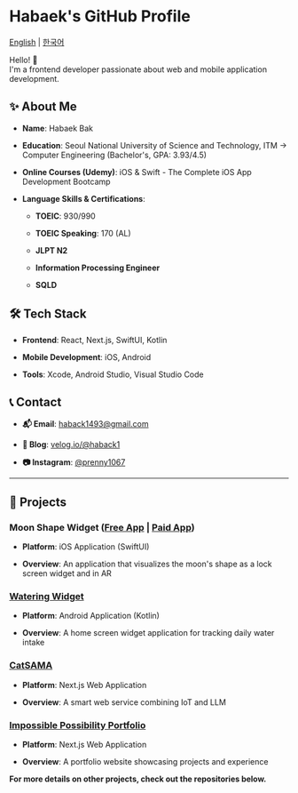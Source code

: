 
# Habaek's GitHub Profile

[English](https://github.com/habaekk) | [한국어](https://github.com/habaekk/habaekk/blob/main/README_kr.md)

  

Hello! 👋  
I'm a frontend developer passionate about web and mobile application development.

## ✨ About Me

-   **Name**: Habaek Bak
    
-   **Education**: Seoul National University of Science and Technology, ITM → Computer Engineering (Bachelor's, GPA: 3.93/4.5)
    
-   **Online Courses (Udemy)**: iOS & Swift - The Complete iOS App Development Bootcamp
    
-   **Language Skills & Certifications**:
    
    -   **TOEIC**: 930/990
        
    -   **TOEIC Speaking**: 170 (AL)
 
    -   **JLPT N2**
        
    -   **Information Processing Engineer**
        
    -   **SQLD**
        

## 🛠️ Tech Stack

-   **Frontend**: React, Next.js, SwiftUI, Kotlin
    
-   **Mobile Development**: iOS, Android
    
-   **Tools**: Xcode, Android Studio, Visual Studio Code
    

## 📞 Contact

-   **📬 Email**: haback1493@gmail.com
    
-   **📝 Blog**: [velog.io/@haback1](https://velog.io/@haback1)
    
-   **📷 Instagram**: [@prenny1067](https://www.instagram.com/prenny1067)
    

----------

## 📂 Projects

### Moon Shape Widget ([Free App](https://github.com/habaekk/moonShapeWidget_Light) | [Paid App](https://github.com/habaekk/Where-is-the-Moon-AR))

-   **Platform**: iOS Application (SwiftUI)
    
-   **Overview**: An application that visualizes the moon's shape as a lock screen widget and in AR
    

### [Watering Widget](https://github.com/habaekk/Watering-Widget)

-   **Platform**: Android Application (Kotlin)
    
-   **Overview**: A home screen widget application for tracking daily water intake
    

### [CatSAMA](https://github.com/habaekk/CatSAMA_WLD)

-   **Platform**: Next.js Web Application
    
-   **Overview**: A smart web service combining IoT and LLM
    

### [Impossible Possibility Portfolio](https://github.com/habaekk/possible-port)

-   **Platform**: Next.js Web Application
    
-   **Overview**: A portfolio website showcasing projects and experience
    

**For more details on other projects, check out the repositories below.**
